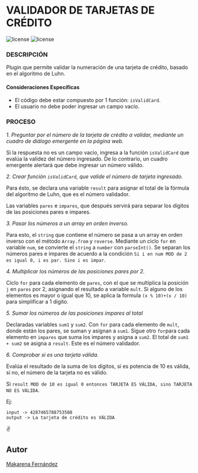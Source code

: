 # VALIDADOR DE TARJETAS DE CRÉDITO 

![license](https://img.shields.io/github/release/missmakita/tarjeta-credito.svg) ![license](https://img.shields.io/github/license/missmakita/tarjeta-credito.svg) 

### DESCRIPCIÓN
Plugin que permite validar la numeración de una tarjeta de crédito, basado en el algoritmo de Luhn.

#### Consideraciones Específicas

* El código debe estar compuesto por 1 función: `isValidCard`.
* El usuario no debe poder ingresar un campo vacío.

### PROCESO

*1. Preguntar por el número de la tarjeta de crédito a validar, mediante un cuadro de diálogo emergente en la página web.*

Si la respuesta no es un campo vacío, ingresa a la función `isValidCard` que evalúa la validez del número ingresado. De lo contrario, un cuadro emergente alertará que debe ingresar un número válido.

*2. Crear función `isValidCard`, que valide el número de tarjeta ingresado.*

Para ésto, se declara una variable `result` para asignar el total de la fórmula del algoritmo de Luhn, que es el número validador.

Las variables `pares` e `impares`, que después servirá para separar los dígitos de las posiciones pares e impares.

*3. Pasar los números a un array en orden inverso.*

Para esto, el `string` que contiene el número se pasa a un array en orden inverso con el método `Array.from` y `reverse`. 
Mediante un ciclo `for` en variable `num`, se convierte el `string` a `number` con `parseInt()`. Se separan los números pares e impares de acuerdo a la condición `Si i en num MOD de 2 es igual 0, i es par. Sino i es impar`.

*4. Multiplicar los números de las posiciones pares por 2.*

Ciclo `for` para cada elemento de `pares`, con el que se multiplica la posición `j` en `pares` por 2, asignando el resultado a variable `mult`. Si alguno de los elementos es mayor o igual que 10, se aplica la formula `(x % 10)+(x / 10)` para simplificar a 1 dígito.

*5. Sumar los números de las posiciones impares al total*

Declaradas variables `sum1` y `sum2`. Con `for` para cada elemento de `mult`, donde están los pares, se suman y asignan a `sum1`. Sigue otro `for`para cada elemento en `impares` que suma los impares y asigna a `sum2`.
El total de `sum1 + sum2` se asigna a `result`. Este es el número validador.

*6. Comprobar si es una tarjeta válida.*

Evalúa el resultado de la suma de los dígitos, si es potencia de 10 es válida, si no, el número de la tarjeta no es válido.

Si `result MOD de 10 es igual 0 entonces TARJETA ES VÁLIDA, sino TARJETA NO ES VÁLIDA`. 

Ej:

	input -> 4287465788753508
	output -> La tarjeta de crédito es VÁLIDA


:v:

## Autor
[Makarena Fernández](https://github.com/missmakita)

